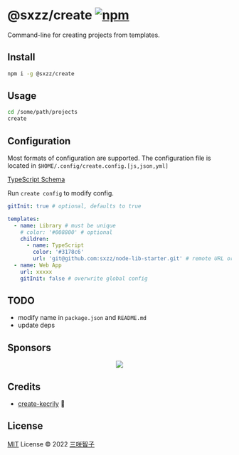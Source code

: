 # @sxzz/create [![npm](https://img.shields.io/npm/v/@sxzz/create.svg)](https://npmjs.com/package/@sxzz/create)

Command-line for creating projects from templates.

## Install

```bash
npm i -g @sxzz/create
```

## Usage

```bash
cd /some/path/projects
create
```

## Configuration

Most formats of configuration are supported.
The configuration file is located in `$HOME/.config/create.config.[js,json,yml]`

[TypeScript Schema](https://github.com/sxzz/create/blob/main/src/config.ts#L12)

Run `create config` to modify config.

```yaml
gitInit: true # optional, defaults to true

templates:
  - name: Library # must be unique
    # color: '#008800' # optional
    children:
      - name: TypeScript
        color: '#3178c6'
        url: 'git@github.com:sxzz/node-lib-starter.git' # remote URL or local path
  - name: Web App
    url: xxxxx
    gitInit: false # overwrite global config
```

## TODO

- modify name in `package.json` and `README.md`
- update deps

## Sponsors

<p align="center">
  <a href="https://cdn.jsdelivr.net/gh/sxzz/sponsors/sponsors.svg">
    <img src='https://cdn.jsdelivr.net/gh/sxzz/sponsors/sponsors.svg'/>
  </a>
</p>

## Credits

- [create-kecrily](https://github.com/kecrily/create-kecrily) 💖

## License

[MIT](./LICENSE) License © 2022 [三咲智子](https://github.com/sxzz)

